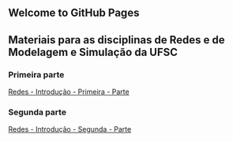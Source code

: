 ## Welcome to GitHub Pages

## Materiais para as disciplinas de Redes e de Modelagem e Simulação da UFSC


### Primeira parte
[Redes - Introdução - Primeira - Parte](https://github.com/glcamillo/aulas-ufsc-materiais/blob/gh-pages/aula-redes-01-introducao-parte_1.pdf)



### Segunda parte
[Redes - Introdução - Segunda - Parte](https://github.com/glcamillo/aulas-ufsc-materiais/blob/gh-pages/aula-redes-01-introducao-parte_2.pdf)

